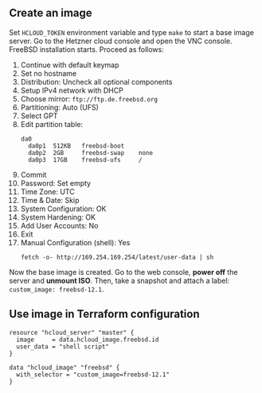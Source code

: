 ## Create an image

Set `HCLOUD_TOKEN` environment variable and type `make` to start a base image
server. Go to the Hetzner cloud console and open the VNC console. FreeBSD
installation starts. Proceed as follows:

1. Continue with default keymap
2. Set no hostname
3. Distribution: Uncheck all optional components
4. Setup IPv4 network with DHCP
5. Choose mirror: `ftp://ftp.de.freebsd.org`
6. Partitioning: Auto (UFS)
7. Select GPT
8. Edit partition table:
   ```
   da0
     da0p1  512KB   freebsd-boot
     da0p2  2GB     freebsd-swap    none
     da0p3  17GB    freebsd-ufs     /
   ```
9. Commit
10. Password: Set empty
11. Time Zone: UTC
12. Time & Date: Skip
13. System Configuration: OK
14. System Hardening: OK
15. Add User Accounts: No
16. Exit
17. Manual Configuration (shell): Yes
    ```
    fetch -o- http://169.254.169.254/latest/user-data | sh
    ```

Now the base image is created. Go to the web console, **power off** the server
and **unmount ISO**. Then, take a snapshot and attach a label: `custom_image:
freebsd-12.1`.


## Use image in Terraform configuration

```
resource "hcloud_server" "master" {
  image     = data.hcloud_image.freebsd.id
  user_data = "shell script"
}

data "hcloud_image" "freebsd" {
  with_selector = "custom_image=freebsd-12.1"
}
```
